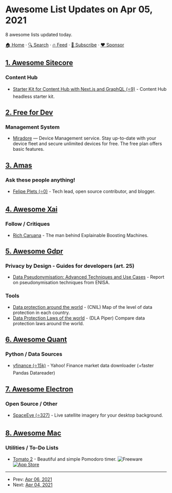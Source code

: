 # Awesome List Updates on Apr 05, 2021

8 awesome lists updated today.

[🏠 Home](/README.md) · [🔍 Search](https://www.trackawesomelist.com/search/) · [🔥 Feed](https://www.trackawesomelist.com/rss.xml) · [📮 Subscribe](https://trackawesomelist.us17.list-manage.com/subscribe?u=d2f0117aa829c83a63ec63c2f&id=36a103854c) · [❤️  Sponsor](https://github.com/sponsors/theowenyoung)



## [1. Awesome Sitecore](/content/MartinMiles/awesome-sitecore/README.md)

### Content Hub

*   [Starter Kit for Content Hub with Next.js and GraphQL (⭐9)](https://github.com/konabos/Next.js-Starter-kit-using-GraphQL-and-Sitecore-Content-Hub-Content-as-a-Service) - Content Hub headless starter kit.

## [2. Free for Dev](/content/ripienaar/free-for-dev/README.md)

### Management System

*   [Miradore](https://miradore.com) — Device Management service. Stay up-to-date with your device fleet and secure unlimited devices for free. The free plan offers basic features.

## [3. Amas](/content/sindresorhus/amas/README.md)

### Ask these people anything!

*   [Felipe Plets (⭐0)](https://github.com/felipeplets/ama) - Tech lead, open source contributor, and blogger.

## [4. Awesome Xai](/content/altamiracorp/awesome-xai/README.md)

### Follow / Critiques

*   [Rich Caruana](https://www.microsoft.com/en-us/research/people/rcaruana/) - The man behind Explainable Boosting Machines.

## [5. Awesome Gdpr](/content/bakke92/awesome-gdpr/README.md)

### Privacy by Design - Guides for developers (art. 25)

*   [Data Pseudonymisation: Advanced Techniques and Use Cases](https://www.enisa.europa.eu/publications/data-pseudonymisation-advanced-techniques-and-use-cases/) - Report on pseudonymisation techniques from ENISA.

### Tools

*   [Data protection around the world](https://www.cnil.fr/en/data-protection-around-the-world) - (CNIL) Map of the level of data protection in each country.
*   [Data Protection Laws of the world](https://www.dlapiperdataprotection.com/) - (DLA Piper) Compare data protection laws around the world.

## [6. Awesome Quant](/content/wilsonfreitas/awesome-quant/README.md)

### Python / Data Sources

*   [yfinance (⭐15k)](https://github.com/ranaroussi/yfinance) - Yahoo! Finance market data downloader (+faster Pandas Datareader)

## [7. Awesome Electron](/content/sindresorhus/awesome-electron/README.md)

### Open Source / Other

*   [SpaceEye (⭐327)](https://github.com/KYDronePilot/SpaceEye) - Live satellite imagery for your desktop background.

## [8. Awesome Mac](/content/jaywcjlove/awesome-mac/README.md)

### Utilities / To-Do Lists

*   [Tomato 2](https://tomato2.app) - Beautiful and simple Pomodoro timer. ![Freeware](https://jaywcjlove.github.io/sb/ico/min-free.svg "Freeware") [![App Store](https://jaywcjlove.github.io/sb/ico/min-app-store.svg "App Store Software")](https://apps.apple.com/us/app/tomato-2-pomodoro-timer/id1494210770?mt=12)

---

- Prev: [Apr 06, 2021](/content/2021/04/06/README.md)
- Next: [Apr 04, 2021](/content/2021/04/04/README.md)